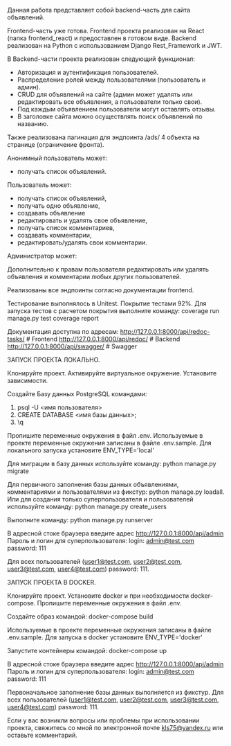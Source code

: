 Данная работа представляет собой backend-часть для сайта объявлений. 

Frontend-часть уже готова.
Frontend проекта реализован на React (папка frontend_react) и предоставлен в готовом виде.
Backend реализован на Python c использованием Django Rest_Framework и JWT.

В Backend-части проекта реализован следующий функционал:

- Авторизация и аутентификация пользователей.
- Распределение ролей между пользователями (пользователь и админ).
- CRUD для объявлений на сайте (админ может удалять или редактировать все объявления, 
а пользователи только свои).
- Под каждым объявлением пользователи могут оставлять отзывы.
- В заголовке сайта можно осуществлять поиск объявлений по названию.

Также реализована пагинация для эндпоинта /ads/ 4 объекта на странице (ограничение фронта).

Анонимный пользователь может:
- получать список объявлений.

Пользователь может:

- получать список объявлений,
- получать одно объявление,
- создавать объявление
- редактировать и удалять свое объявление,
- получать список комментариев,
- создавать комментарии,
- редактировать/удалять свои комментарии.

Администратор может:

Дополнительно к правам пользователя редактировать или удалять
объявления и комментарии любых других пользователей.

Реализованы все эндпоинты согласно документации frontend.

Тестирование выполнялось в Unitest. Покрытие тестами 92%.
Для запуска тестов с расчетом покрытия выполните команду: 
coverage run manage.py test 
coverage report

Документация доступна по адресам: 
http://127.0.0.1:8000/api/redoc-tasks/ # Frontend
http://127.0.0.1:8000/api/redoc/ # Backend 
http://127.0.0.1:8000/api/swagger/ # Swagger

ЗАПУСК ПРОЕКТА ЛОКАЛЬНО.

Клонируйте проект. Активируйте виртуальное окружение. 
Установите зависимости.

Создайте Базу данных PostgreSQL командами:
1. psql -U <имя пользователя>
2. CREATE DATABASE <имя базы данных>;
3. \q 

Пропишите переменные окружения в файл .env. 
Используемые в проекте переменные окружения записаны в файле .env.sample.
Для локального запуска установите ENV_TYPE='local'

Для миграции в базу данных используйте команду: python manage.py migrate

Для первичного заполнения базы данных объявлениями, комментариями и пользователями из фикстур:
python manage.py loadall.
Или для создания только суперпользователя и пользователей используйте команду: 
python manage.py create_users

Выполните команду: python manage.py runserver

В адресной стоке браузера введите адрес http://127.0.0.1:8000/api/admin
Пароль и логин для суперпользователя:
login: admin@test.com password: 111

Для всех пользователей (user1@test.com, user2@test.com, user3@test.com, user4@test.com) password: 111.


ЗАПУСК ПРОЕКТА В DOCKER.

Клонируйте проект.
Установите docker и при необходимости docker-compose.
Пропишите переменные окружения в файл .env. 

Создайте образ командой:
docker-compose build

Используемые в проекте переменные окружения записаны в файле .env.sample.
Для запуска в docker установите ENV_TYPE='docker'

Запустите контейнеры командой:
docker-compose up

В адресной стоке браузера введите адрес http://127.0.0.1:8000/api/admin
Пароль и логин для суперпользователя:
login: admin@test.com password: 111

Первоначальное заполнение базы данных выполняется из фикстур.
Для всех пользователей (user1@test.com, user2@test.com, user3@test.com, user4@test.com) password: 111.


Если у вас возникли вопросы или проблемы при использовании проекта, 
свяжитесь со мной по электронной почте kls75@yandex.ru или оставьте комментарий.

